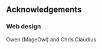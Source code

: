 ## Acknowledgements

### Web design
Owen (MageOwl) and Chris Claudius

<!--HTML <img src="../../pages/images/photos/AjahnPasanno1997byJonnyBreeze.jpg" alt="Ajahn Pasanno 1997 - photo by Jonny Breeze" id="cover" align="bottom" width="200" border="0"/> -->
